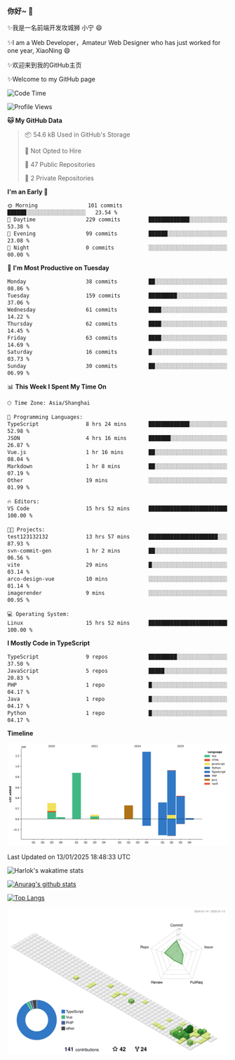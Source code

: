 ### 你好~  👋

✨我是一名前端开发攻城狮 小宁 😄

✨I am a Web Developer，Amateur Web Designer who has just worked for one year, XiaoNing 😄

✨欢迎来到我的GitHub主页

✨Welcome to my GitHub page
<!--
**7148505/7148505** is a ✨ _special_ ✨ repository because its `README.md` (this file) appears on your GitHub profile.

Here are some ideas to get you started:

- 🔭 I’m currently working on ...
- 🌱 I’m currently learning ...
- 👯 I’m looking to collaborate on ...
- 🤔 I’m looking for help with ...
- 💬 Ask me about ...
- 📫 How to reach me: ...
- 😄 Pronouns: ...
- ⚡ Fun fact: ...
-->

<!--START_SECTION:waka-->
![Code Time](http://img.shields.io/badge/Code%20Time-2%2C603%20hrs%2034%20mins-blue)

![Profile Views](http://img.shields.io/badge/Profile%20Views-0-blue)

**🐱 My GitHub Data** 

> 📦 54.6 kB Used in GitHub's Storage 
 > 
> 🚫 Not Opted to Hire
 > 
> 📜 47 Public Repositories 
 > 
> 🔑 2 Private Repositories 
 > 
**I'm an Early 🐤** 

```text
🌞 Morning                101 commits         ██████░░░░░░░░░░░░░░░░░░░   23.54 % 
🌆 Daytime                229 commits         █████████████░░░░░░░░░░░░   53.38 % 
🌃 Evening                99 commits          ██████░░░░░░░░░░░░░░░░░░░   23.08 % 
🌙 Night                  0 commits           ░░░░░░░░░░░░░░░░░░░░░░░░░   00.00 % 
```
📅 **I'm Most Productive on Tuesday** 

```text
Monday                   38 commits          ██░░░░░░░░░░░░░░░░░░░░░░░   08.86 % 
Tuesday                  159 commits         █████████░░░░░░░░░░░░░░░░   37.06 % 
Wednesday                61 commits          ████░░░░░░░░░░░░░░░░░░░░░   14.22 % 
Thursday                 62 commits          ████░░░░░░░░░░░░░░░░░░░░░   14.45 % 
Friday                   63 commits          ████░░░░░░░░░░░░░░░░░░░░░   14.69 % 
Saturday                 16 commits          █░░░░░░░░░░░░░░░░░░░░░░░░   03.73 % 
Sunday                   30 commits          ██░░░░░░░░░░░░░░░░░░░░░░░   06.99 % 
```


📊 **This Week I Spent My Time On** 

```text
🕑︎ Time Zone: Asia/Shanghai

💬 Programming Languages: 
TypeScript               8 hrs 24 mins       █████████████░░░░░░░░░░░░   52.98 % 
JSON                     4 hrs 16 mins       ███████░░░░░░░░░░░░░░░░░░   26.87 % 
Vue.js                   1 hr 16 mins        ██░░░░░░░░░░░░░░░░░░░░░░░   08.04 % 
Markdown                 1 hr 8 mins         ██░░░░░░░░░░░░░░░░░░░░░░░   07.19 % 
Other                    19 mins             ░░░░░░░░░░░░░░░░░░░░░░░░░   01.99 % 

🔥 Editors: 
VS Code                  15 hrs 52 mins      █████████████████████████   100.00 % 

🐱‍💻 Projects: 
test123132132            13 hrs 57 mins      ██████████████████████░░░   87.93 % 
svn-commit-gen           1 hr 2 mins         ██░░░░░░░░░░░░░░░░░░░░░░░   06.56 % 
vite                     29 mins             █░░░░░░░░░░░░░░░░░░░░░░░░   03.14 % 
arco-design-vue          10 mins             ░░░░░░░░░░░░░░░░░░░░░░░░░   01.14 % 
imagerender              9 mins              ░░░░░░░░░░░░░░░░░░░░░░░░░   00.95 % 

💻 Operating System: 
Linux                    15 hrs 52 mins      █████████████████████████   100.00 % 
```

**I Mostly Code in TypeScript** 

```text
TypeScript               9 repos             █████████░░░░░░░░░░░░░░░░   37.50 % 
JavaScript               5 repos             █████░░░░░░░░░░░░░░░░░░░░   20.83 % 
PHP                      1 repo              █░░░░░░░░░░░░░░░░░░░░░░░░   04.17 % 
Java                     1 repo              █░░░░░░░░░░░░░░░░░░░░░░░░   04.17 % 
Python                   1 repo              █░░░░░░░░░░░░░░░░░░░░░░░░   04.17 % 
```



**Timeline**

![Lines of Code chart](https://raw.githubusercontent.com/littleCareless/littleCareless/master/assets/bar_graph.png)


 Last Updated on 13/01/2025 18:48:33 UTC
<!--END_SECTION:waka-->
![Harlok's wakatime stats](https://github-readme-stats.vercel.app/api/wakatime?username=littleCareless)

[![Anurag's github stats](https://github-readme-stats.vercel.app/api?username=littleCareless)](https://github.com/anuraghazra/github-readme-stats)

[![Top Langs](https://github-readme-stats.vercel.app/api/top-langs/?username=littleCareless&layout=compact)](https://github.com/anuraghazra/github-readme-stats)

![](./profile-3d-contrib/profile-green-animate.svg)